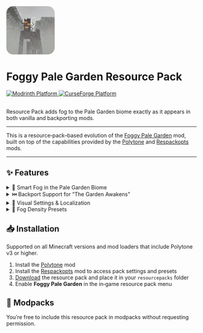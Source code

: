 <img src=".idea/icon.png" width="128" alt="logo">

# Foggy Pale Garden Resource Pack

<a href="https://modrinth.com/resourcepack/foggypalegarden-rp">
  <img src="https://img.shields.io/static/v1?label=Modrinth&message=Platform&color=1bd96a&logo=modrinth&logoColor=white&style=for-the-badge" alt="Modrinth Platform" />
</a>
<a href="https://www.curseforge.com/minecraft/texture-packs/foggypalegarden-rp">
  <img src="https://img.shields.io/static/v1?label=CurseForge&message=Platform&color=fb4e44&logo=curseforge&logoColor=white&style=for-the-badge" alt="CurseForge Platform" />
</a>
<br/>
<br/>

Resource Pack adds fog to the Pale Garden biome exactly as it appears in both vanilla and backporting mods.

---

This is a resource‑pack–based evolution of the [Foggy Pale Garden](https://modrinth.com/mod/foggypalegarden) mod, built on top of the capabilities provided by the [Polytone](https://modrinth.com/mod/polytone) and [Respackopts](https://modrinth.com/mod/respackopts) mods.

---

## ✨ Features

<details>
  <summary>🧠 Smart Fog in the Pale Garden Biome</summary>

The resource pack not only adds fog but also takes your convenience into account.

- 🪽 Fog dissipates when you fly over the biome above the cloud layer
- 🕳️ Fog dissipates when you descend into caves beneath the biome

</details>

<details>
  <summary>⏮️ Backport Support for “The Garden Awakens”</summary>

Fog is added to every biome named `pale_garden`, providing automatic compatibility with almost all Pale Garden backport mods.

Tested with:

- [Pale Garden Backport: The Garden Awakens](https://modrinth.com/mod/pale-garden-backport)
- [EarlyUpdate: Pale Garden](https://modrinth.com/mod/earlyupdate)
- [The Pale Garden](https://modrinth.com/mod/the-pale-garden)
- [Winter Drop Backport – Pale Garden](https://modrinth.com/mod/winter-drop-back-port-pale-garden)
- [I Want It Earlier 1.21.4 (Pale Garden)](https://modrinth.com/mod/i-want-it-earlier)
- [Pale Garden and Creaking](https://www.curseforge.com/minecraft/mc-mods/pale-garden)
- [Pale Garden – Update](https://www.curseforge.com/minecraft/mc-mods/palegarden-update)
- [DenizTK’s Pale & Lively Update](https://www.curseforge.com/minecraft/mc-mods/dtk-update)
- [Bundles of Bravery (1.22)](https://www.curseforge.com/minecraft/mc-mods/bundles-of-bravery-1-22)

</details>

<details>
  <summary>🔧 Visual Settings & Localization</summary>

With the [Respackopts](https://modrinth.com/mod/respackopts) mod, you can adjust the fog settings and use built‑in presets directly
from this resource pack.

- `Radius` – how far the fog extends from the player
- `Fade` – smoothness of fog dissipation
- `Minimum Sky Light` – the sky brightness threshold below which fog clears (useful for caves and mines)
- `Maximum Height` – the highest altitude at which fog appears (lets you fly above the biome without entering fog)

</details>

<details>
  <summary>🎨 Fog Density Presets</summary>

In the pack’s settings you’ll find several ready‑to‑use presets with varying fog densities:

- `Ambient` – adds a light, atmospheric fog that doesn’t hinder movement
- `I Am Not Afraid, But...` – introduces a slightly denser fog
- `Stephen King` – a very thick fog that makes encountering a Creaking truly unexpected (just like in the novella *The Mist*)

</details>

## 📥 Installation

Supported on all Minecraft versions and mod loaders that include Polytone v3 or higher.

1. Install the [Polytone](https://modrinth.com/mod/polytone) mod
2. Install the [Respackopts](https://modrinth.com/mod/respackopts) mod to access pack settings and presets
3. [Download](https://modrinth.com/resourcepack/foggypalegarden-rp) the resource pack and place it in your `resourcepacks` folder
4. Enable **Foggy Pale Garden** in the in‑game resource pack menu

## 🤗 Modpacks

You’re free to include this resource pack in modpacks without requesting permission.
